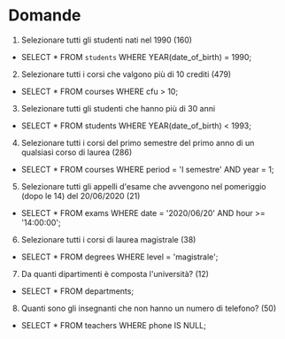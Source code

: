 # Domande
1. Selezionare tutti gli studenti nati nel 1990 (160)
- SELECT * FROM `students` WHERE YEAR(date_of_birth) = 1990;

2. Selezionare tutti i corsi che valgono più di 10 crediti (479)
- SELECT * FROM courses WHERE cfu > 10;

3. Selezionare tutti gli studenti che hanno più di 30 anni
- SELECT * FROM students WHERE YEAR(date_of_birth) < 1993;

4. Selezionare tutti i corsi del primo semestre del primo anno di un qualsiasi corso di
laurea (286)
- SELECT * FROM courses WHERE period = 'I semestre' AND year = 1;

5. Selezionare tutti gli appelli d'esame che avvengono nel pomeriggio (dopo le 14) del
20/06/2020 (21)
- SELECT * FROM exams WHERE date = '2020/06/20' AND hour >= '14:00:00';

6. Selezionare tutti i corsi di laurea magistrale (38)
- SELECT * FROM degrees WHERE level = 'magistrale';

7. Da quanti dipartimenti è composta l'università? (12)
- SELECT * FROM departments;

8. Quanti sono gli insegnanti che non hanno un numero di telefono? (50)
- SELECT * FROM teachers WHERE phone IS NULL;
